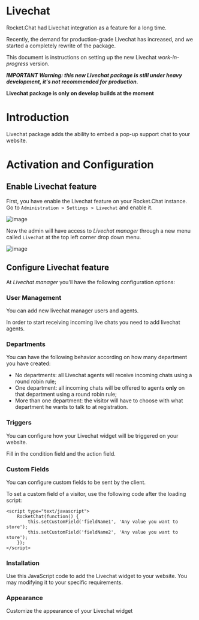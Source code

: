 # Livechat

Rocket.Chat had Livechat integration as a feature for a long time.

Recently, the demand for production-grade Livechat has increased, and we started a completely rewrite of the package.

This document is instructions on setting up the new Livechat  _work-in-progress_ version.

**_IMPORTANT Warning: this new Livechat package is still under heavy development, it's not recommended for production._**

**Livechat package is only on develop builds at the moment**

# Introduction

Livechat package adds the ability to embed a pop-up support chat to your website.

# Activation and Configuration

## Enable Livechat feature

First, you have enable the Livechat feature on your Rocket.Chat instance. Go to `Administration > Settings > Livechat` and enable it.

![image](https://cloud.githubusercontent.com/assets/8591547/14460567/97c6609c-0094-11e6-8f7e-da9a7c08ba51.png)

Now the admin will have access to *Livechat manager* through a new menu called `Livechat` at the top left corner drop down menu.

![image](https://cloud.githubusercontent.com/assets/8591547/14460616/d8213bbc-0094-11e6-85cd-cc061ab1fb1d.png)

## Configure Livechat feature

At *Livechat manager* you'll have the following configuration options:

### User Management

You can add new livechat manager users and agents.

In order to start receiving incoming live chats you need to add livechat agents.

### Departments

You can have the following behavior according on how many department you have created:

* No departments: all Livechat agents will receive incoming chats using a round robin rule;
* One department: all incoming chats will be offered to agents **only** on that department using a round robin rule;
* More than one department: the visitor will have to choose with what department he wants to talk to at registration.

### Triggers

You can configure how your Livechat widget will be triggered on your website.

Fill in the condition field and the action field.

### Custom Fields

You can configure custom fields to be sent by the client.

To set a custom field of a visitor, use the following code after the loading script:

```
<script type="text/javascript">
    RocketChat(function() {
        this.setCustomField('fieldName1', 'Any value you want to store');
        this.setCustomField('fieldName2', 'Any value you want to store');
    });
</script>
```

### Installation

Use this JavaScript code to add the Livechat widget to your website. You may modifying it to your specific requirements.

### Appearance

Customize the appearance of your Livechat widget
